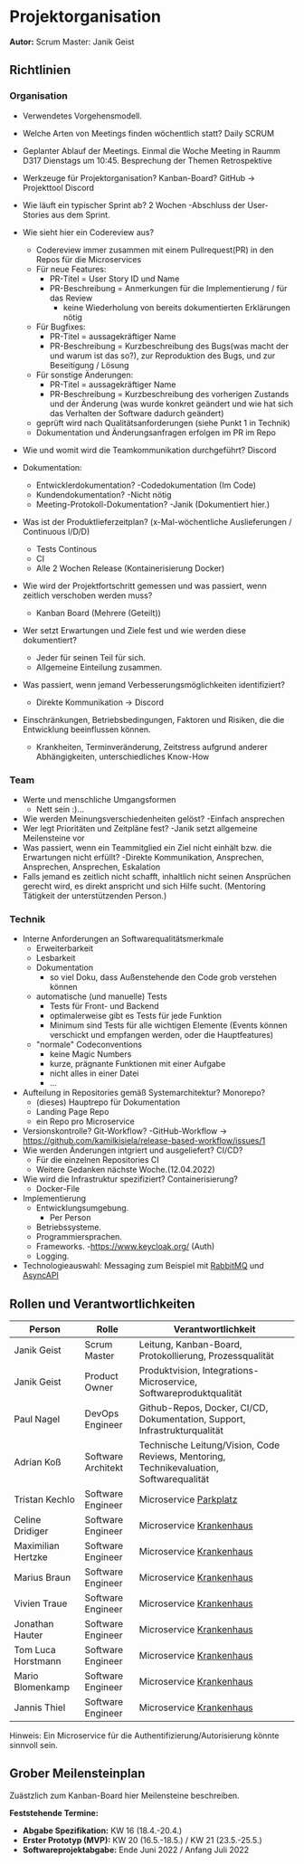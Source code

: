 # Projektorganisation

**Autor:** Scrum Master: Janik Geist

## Richtlinien

### Organisation

- Verwendetes Vorgehensmodell.
- Welche Arten von Meetings finden wöchentlich statt?
    Daily SCRUM
- Geplanter Ablauf der Meetings.
    Einmal die Woche Meeting in Raumm D317 Dienstags um 10:45. 
    Besprechung der Themen
    Retrospektive  
- Werkzeuge für Projektorganisation? Kanban-Board?
    GitHub -> Projekttool
    Discord

- Wie läuft ein typischer Sprint ab?
    2 Wochen -Abschluss der User-Stories aus dem Sprint.
- Wie sieht hier ein Codereview aus?
    - Codereview immer zusammen mit einem Pullrequest(PR) in den Repos für die Microservices
    - Für neue Features:
        - PR-Titel = User Story ID und Name 
        - PR-Beschreibung = Anmerkungen für die Implementierung / für das Review
            - keine Wiederholung von bereits dokumentierten Erklärungen nötig
    - Für Bugfixes:
        - PR-Titel = aussagekräftiger Name
        - PR-Beschreibung = Kurzbeschreibung des Bugs(was macht der und warum ist das so?), zur Reproduktion des Bugs, und zur Beseitigung / Lösung
    - Für sonstige Änderungen:
        - PR-Titel = aussagekräftiger Name
        - PR-Beschreibung = Kurzbeschreibung des vorherigen Zustands und der Änderung (was wurde konkret geändert und wie hat sich das Verhalten der Software dadurch geändert)
    - geprüft wird nach Qualitätsanforderungen (siehe Punkt 1 in Technik)
    - Dokumentation und Änderungsanfragen erfolgen im PR im Repo
- Wie und womit wird die Teamkommunikation durchgeführt?
    Discord
- Dokumentation:
  - Entwicklerdokumentation?
      -Codedokumentation (Im Code)
  - Kundendokumentation?
      -Nicht nötig
  - Meeting-Protokoll-Dokumentation?
      -Janik (Dokumentiert hier.)
- Was ist der Produktlieferzeitplan? (x-Mal-wöchentliche Auslieferungen / Continuous I/D/D)
    - Tests Continous
    - CI
    - Alle 2 Wochen Release
    (Kontainerisierung Docker)
- Wie wird der Projektfortschritt gemessen und was passiert, wenn zeitlich verschoben werden muss?
    - Kanban Board (Mehrere (Geteilt))
- Wer setzt Erwartungen und Ziele fest und wie werden diese dokumentiert?
    - Jeder für seinen Teil für sich.
    - Allgemeine Einteilung zusammen.
- Was passiert, wenn jemand Verbesserungsmöglichkeiten identifiziert?
    - Direkte Kommunikation -> Discord
- Einschränkungen, Betriebsbedingungen, Faktoren und Risiken, die die Entwicklung beeinflussen können.
    - Krankheiten, Terminveränderung, Zeitstress aufgrund anderer Abhängigkeiten, unterschiedliches Know-How

### Team

- Werte und menschliche Umgangsformen
  - Nett sein :)...
- Wie werden Meinungsverschiedenheiten gelöst?
  -Einfach ansprechen
- Wer legt Prioritäten und Zeitpläne fest?
  -Janik setzt allgemeine Meilensteine vor
- Was passiert, wenn ein Teammitglied ein Ziel nicht einhält bzw. die Erwartungen nicht erfüllt?
  -Direkte Kommunikation, Ansprechen, Ansprechen, Ansprechen, Eskalation 
- Falls jemand es zeitlich nicht schafft, inhaltlich nicht seinen Ansprüchen gerecht wird, es direkt anspricht und sich Hilfe sucht. (Mentoring Tätigkeit der unterstützenden Person.)

### Technik

- Interne Anforderungen an Softwarequalitätsmerkmale 
  - Erweiterbarkeit
  - Lesbarkeit
  - Dokumentation
    - so viel Doku, dass Außenstehende den Code grob verstehen können
  - automatische (und manuelle) Tests
    - Tests für Front- und Backend
    - optimalerweise gibt es Tests für jede Funktion
    - Minimum sind Tests für alle wichtigen Elemente (Events können verschickt und empfangen werden, oder die Hauptfeatures)
  - "normale" Codeconventions
    - keine Magic Numbers
    - kurze, prägnante Funktionen mit einer Aufgabe
    - nicht alles in einer Datei
    - ...
- Aufteilung in Repositories gemäß Systemarchitektur? Monorepo?
  - (dieses) Hauptrepo für Dokumentation
  - Landing Page Repo
  - ein Repo pro Microservice
- Versionskontrolle? Git-Workflow?
  -GitHub-Workflow -> https://github.com/kamilkisiela/release-based-workflow/issues/1
- Wie werden Änderungen intgriert und ausgeliefert? CI/CD? 
  - Für die einzelnen Repositories CI
  - Weitere Gedanken nächste Woche.(12.04.2022)
- Wie wird die Infrastruktur spezifiziert? Containerisierung?
  - Docker-File
- Implementierung
  - Entwicklungsumgebung.
    - Per Person
  - Betriebssysteme.
  - Programmiersprachen.
  - Frameworks.
    -https://www.keycloak.org/
    (Auth)
  - Logging.
- Technologieauswahl: Messaging zum Beispiel mit [RabbitMQ](https://www.rabbitmq.com/) und [AsyncAPI](https://www.asyncapi.com/)


## Rollen und Verantwortlichkeiten

| Person | Rolle | Verantwortlichkeit |
|----------|-----------|-----------|
| Janik Geist | Scrum Master | Leitung, Kanban-Board, Protokollierung, Prozessqualität |
| Janik Geist | Product Owner | Produktvision, Integrations-Microservice, Softwareproduktqualität |
| Paul Nagel | DevOps Engineer | Github-Repos, Docker, CI/CD, Dokumentation, Support, Infrastrukturqualität | 
| Adrian Koß | Software Architekt | Technische Leitung/Vision, Code Reviews, Mentoring, Technikevaluation, Softwarequalität |
| Tristan Kechlo | Software Engineer | Microservice [Parkplatz](parkplatz/index) |
| Celine Dridiger | Software Engineer | Microservice [Krankenhaus](krankenhaus/index) |
| Maximilian Hertzke | Software Engineer | Microservice [Krankenhaus](krankenhaus/index) |
| Marius Braun | Software Engineer | Microservice [Krankenhaus](krankenhaus/index) |
| Vivien Traue | Software Engineer | Microservice [Krankenhaus](krankenhaus/index) |
| Jonathan Hauter| Software Engineer | Microservice [Krankenhaus](krankenhaus/index) |
| Tom Luca Horstmann| Software Engineer | Microservice [Krankenhaus](krankenhaus/index) |
| Mario Blomenkamp | Software Engineer | Microservice [Krankenhaus](krankenhaus/index) |
| Jannis Thiel | Software Engineer | Microservice [Krankenhaus](krankenhaus/index) |

Hinweis: Ein Microservice für die Authentifizierung/Autorisierung könnte sinnvoll sein.

## Grober Meilensteinplan

Zuästzlich zum Kanban-Board hier Meilensteine beschreiben.

**Feststehende Termine:**

* **Abgabe Spezifikation:** KW 16 (18.4.-20.4.)
* **Erster Prototyp (MVP):** KW 20 (16.5.-18.5.) / KW 21 (23.5.-25.5.)
* **Softwareprojektabgabe:** Ende Juni 2022 / Anfang Juli 2022
